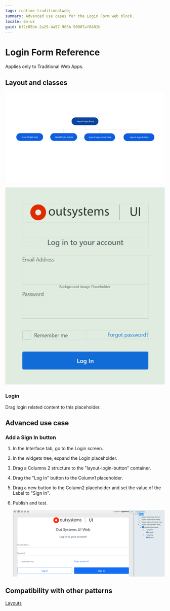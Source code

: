 ```yaml
---
tags: runtime-traditionalweb; 
summary: Advanced use cases for the Login Form web block.
locale: en-us
guid: bf2c05bb-2a29-4a57-903b-98007af0401b
---
```


# Login Form Reference

<div class="info" markdown="1">

Applies only to Traditional Web Apps.

</div>

## Layout and classes

![](<images/loginform-1-diag.png>)

![](<images/loginform-2-ss.png>)

### Login

Drag login related content to this placeholder.

## Advanced use case

### Add a Sign In button

1. In the Interface tab, go to the Login screen.

1. In the widgets tree, expand the Login placeholder.

1. Drag a Columns 2 structure to the "layout-login-button" container.

1. Drag the "Log In" button to the Column1 placeholder.

1. Drag a new button to the Column2 placeholder and set the value of the Label to "Sign In".

1. Publish and test.

    ![](<images/loginform-4-ss.png>)

## Compatibility with other patterns

[Layouts](../../../develop/ui/patterns/web/layout/layout-login.md)
